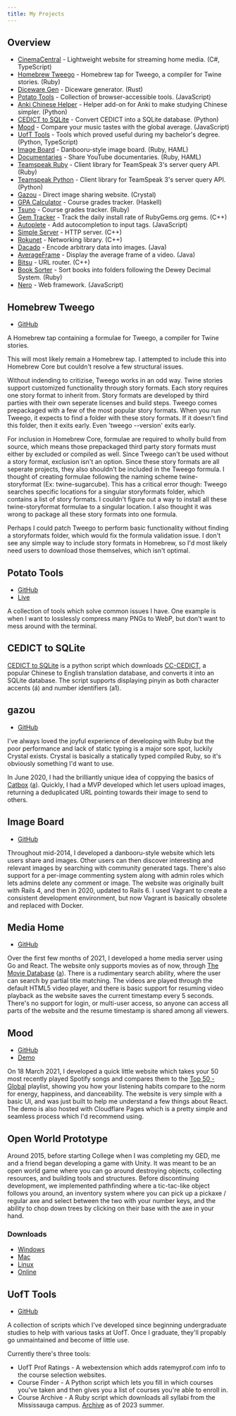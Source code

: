 ```yaml
---
title: My Projects
---
```


## Overview

- [CinemaCentral](https://github.com/potatodiet/CinemaCentral) - Lightweight
  website for streaming home media. (C#, TypeScript)
- [Homebrew Tweego](https://github.com/potatodiet/homebrew-tweego) - Homebrew
  tap for Tweego, a compiler for Twine stories. (Ruby)
- [Diceware Gen](https://github.com/potatodiet/diceware-gen) - Diceware
  generator. (Rust)
- [Potato Tools](http://github.com/potatodiet/PotatoTools) - Collection of
  browser-accessible tools. (JavaScript)
- [Anki Chinese Helper](https://github.com/potatodiet/anki_chinese_helper) -
  Helper add-on for Anki to make studying Chinese simpler. (Python)
- [CEDICT to SQLite](https://github.com/potatodiet/cedict_to_sqlite) - Convert
  CEDICT into a SQLite database. (Python)
- [Mood](https://github.com/potatodiet/mood) - Compare your music tastes with
  the global average. (JavaScript)
- [UofT Tools](https://github.com/potatodiet/uoft-tools) - Tools which proved
  useful during my bachelor's degree. (Python, TypeScript)
- [Image Board](https://github.com/potatodiet/image_board) - Danbooru-style
  image board. (Ruby, HAML)
- [Documentaries](https://github.com/potatodiet/documentaries) - Share YouTube
  documentaries. (Ruby, HAML)
- [Teamspeak Ruby](https://github.com/potatodiet/teamspeak-ruby) - Client
  library for TeamSpeak 3's server query API. (Ruby)
- [Teamspeak Python](https://github.com/potatodiet/python-teamspeak) - Client
  library for TeamSpeak 3's server query API. (Python)
- [Gazou](https://github.com/potatodiet/gazou) - Direct image sharing website.
  (Crystal)
- [GPA Calculator](https://github.com/potatodiet/gpa_calculator) - Course grades
  tracker. (Haskell)
- [Tsuno](https://github.com/potatodiet/tsuno) - Course grades tracker. (Ruby)
- [Gem Tracker](https://github.com/potatodiet/gemtracker) - Track the daily
  install rate of RubyGems.org gems. (C++)
- [Autoplete](https://github.com/potatodiet/autoplete) - Add autocompletion to
  input tags. (JavaScript)
- [Simple Server](https://github.com/potatodiet/SimpleServer) - HTTP server.
  (C++)
- [Rokunet](https://github.com/potatodiet/rokunet) - Networking library. (C++)
- [Dacado](https://github.com/potatodiet/dacado) - Encode arbitrary data into
  images. (Java)
- [AverageFrame](https://github.com/potatodiet/AverageFrame) - Display the
  average frame of a video. (Java)
- [Bitsu](https://github.com/potatodiet/bitsu) - URL router. (C++)
- [Book Sorter](https://github.com/potatodiet/book_sorter) - Sort books into
  folders following the Dewey Decimal System. (Ruby)
- [Nero](https://github.com/potatodiet/nero) - Web framework. (JavaScript)

## Homebrew Tweego

- [GitHub](http://github.com/potatodiet/homebrew-tweego)

A Homebrew tap containing a formulae for Tweego, a compiler for Twine stories.

This will most likely remain a Homebrew tap. I attempted to include this into
Homebrew Core but couldn't resolve a few structural issues.

Without indending to critizise, Tweego works in an odd way. Twine stories
support customized functionality through story formats. Each story requires one
story format to inherit from. Story formats are developed by third parties with
their own seperate licenses and build steps. Tweego comes prepackaged with a few
of the most popular story formats. When you run Tweego, it expects to find a
folder with these story formats. If it doesn't find this folder, then it exits
early. Even 'tweego --version' exits early.

For inclusion in Homebrew Core, formulae are required to wholly build from
source, which means those prepackaged third party story formats must either by
excluded or compiled as well. Since Tweego can't be used without a story format,
exclusion isn't an option. Since these story formats are all seperate projects,
they also shouldn't be included in the Tweego formula. I thought of creating
formulae following the naming scheme twine-storyformat (Ex: twine-sugarcube).
This has a critical error though: Tweego searches specific locations for a
singular storyformats folder, which contains a list of story formats. I couldn't
figure out a way to install all these twine-storyformat formulae to a singular
location. I also thought it was wrong to package all these story formats into
one formula.

Perhaps I could patch Tweego to perform basic functionality without finding a
storyformats folder, which would fix the formula validation issue. I don't see
any simple way to include story formats in Homebrew, so I'd most likely need
users to download those themselves, which isn't optimal.

## Potato Tools

- [GitHub](http://github.com/potatodiet/PotatoTools)
- [Live](https://tools.potatodiet.ca)

A collection of tools which solve common issues I have. One example is when I
want to losslessly compress many PNGs to WebP, but don't want to mess around
with the terminal.

## CEDICT to SQLite

[CEDICT to SQLite](https://github.com/potatodiet/cedict_to_sqlite) is a python
script which downloads
[CC-CEDICT](https://www.mdbg.net/chinese/dictionary?page=cedict), a popular
Chinese to English translation database, and converts it into an SQLite
database. The script supports displaying pinyin as both character accents (á)
and number identifiers (a1).

## gazou

- [GitHub](https://github.com/potatodiet/gazou)

I've always loved the joyful experience of developing with Ruby but the poor
performance and lack of static typing is a major sore spot, luckily Crystal
exists. Crystal is basically a statically typed compiled Ruby, so it's obviously
something I'd want to use.

In June 2020, I had the brilliantly unique idea of coppying the basics of
[Catbox](https://catbox.moe/) ([a](/files/archive/catbox_2022-03-26.html)).
Quickly, I had a MVP developed which let users upload images, returning a
deduplicated URL pointing towards their image to send to others.

## Image Board

- [GitHub](https://github.com/potatodiet/image_board)

Throughout mid-2014, I developed a danbooru-style website which lets users share
and images. Other users can then discover interesting and relevant images by
searching with community generated tags. There's also support for a per-image
commenting system along with admin roles which lets admins delete any comment or
image. The website was originally built with Rails 4, and then in 2020, updated
to Rails 6. I used Vagrant to create a consistent development environment, but
now Vagrant is basically obsolete and replaced with Docker.

## Media Home

- [GitHub](https://github.com/potatodiet/media_home)

Over the first few months of 2021, I developed a home media server using Go and
React. The website only supports movies as of now, through
[The Movie Database](https://www.themoviedb.org/documentation/api)
([a](/files/archive/tmdb_2021-08-25.html)). There is a rudimentary search
ability, where the user can search by partial title matching. The videos are
played through the default HTML5 video player, and there is basic support for
resuming video playback as the website saves the current timestamp every 5
seconds. There's no support for login, or multi-user access, so anyone can
access all parts of the website and the resume timestamp is shared among all
viewers.

## Mood

- [GitHub](https://github.com/potatodiet/mood)
- [Demo](https://mood.potatodiet.ca)

On 18 March 2021, I developed a quick little website which takes your 50 most
recently played Spotify songs and compares them to the
[Top 50 - Global](https://open.spotify.com/playlist/37i9dQZEVXbMDoHDwVN2tF)
playlist, showing you how your listening habits compare to the norm for energy,
happiness, and danceability. The website is very simple with a basic UI, and was
just built to help me understand a few things about React. The demo is also
hosted with Cloudflare Pages which is a pretty simple and seamless process which
I'd recommend using.

## Open World Prototype

Around 2015, before starting College when I was completing my GED, me and a
friend began developing a game with Unity. It was meant to be an open world game
where you can go around destroying objects, collecting resources, and building
tools and structures. Before discontinuing development, we implemented
pathfinding where a tic-tac-like object follows you around, an inventory system
where you can pick up a pickaxe / regular axe and select between the two with
your number keys, and the ability to chop down trees by clicking on their base
with the axe in your hand.

### Downloads

- [Windows](/files/open-world/windows.zip)
- [Mac](/files/open-world/mac.zip)
- [Linux](/files/open-world/linux.zip)
- [Online](/files/open-world/webgl/index.html)

## UofT Tools

- [GitHub](https://github.com/potatodiet/uoft-tools)

A collection of scripts which I've developed since beginning undergraduate
studies to help with various tasks at UofT. Once I graduate, they'll propably go
unmaintained and become of little use.

Currently there's three tools:

- UofT Prof Ratings - A webextension which adds ratemyprof.com info to the
  course selection websites.
- Course Finder - A Python script which lets you fill in which courses you've
  taken and then gives you a list of courses you're able to enroll in.
- Course Archive - A Ruby script which downloads all syllabi from the
  Mississauga campus. [Archive](/files/uoft/utm-syllabi.tar.zst) as of 2023
  summer.
